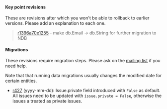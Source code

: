 #### Key point revisions ####

These are revisions after which you won't be able to rollback to earlier versions. Please add an explanation to each one.

> [r1396a70e1255](https://code.google.com/p/rietveld/source/detail?r=1396a70e12552646e36e6f8efda26f74e61d8897) - make db.Email -> db.String for further migration to NDB

#### Migrations ####

These revisions require migration steps. Please ask
on the [mailing list](http://groups.google.com/group/codereview-discuss) if you need help.

Note that that running data migrations usually changes the
modified date for certain entities.

  * [r427](https://code.google.com/p/rietveld/source/detail?r=427) (yyyy-mm-dd): Issue.private field introduced with `False` as default. All issues need to be updated with `issue.private = False`, otherwise the issues a treated as private issues.